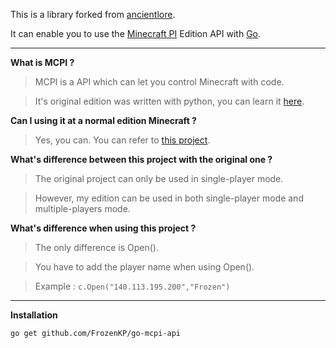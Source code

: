 This is a library forked from [ancientlore](https://github.com/ancientlore/go-mcpi-api).

It can enable you to use the [Minecraft PI](http://pi.minecraft.net/) Edition API with [Go](https://golang.org/).

----------
**What is MCPI ?** 

> MCPI is a API which can let you control Minecraft with code.

> It's original edition was written with python, you can learn it [here](https://github.com/teachthenet/TeachCraft-Challenges).

**Can I using it at a normal edition Minecraft ?**

> Yes, you can. You can refer to [this project](https://github.com/teachthenet/TeachCraft-Server).

**What's difference between this project with the original one ?**

> The original project can only be used in single-player mode. 

> However, my edition can be used in both single-player mode and multiple-players mode.

**What's difference when using this project ?**

> The only difference is Open().

> You have to add the player name when using Open().

> Example : `c.Open("140.113.195.200","Frozen")`
	


----------
**Installation**

    go get github.com/FrozenKP/go-mcpi-api
